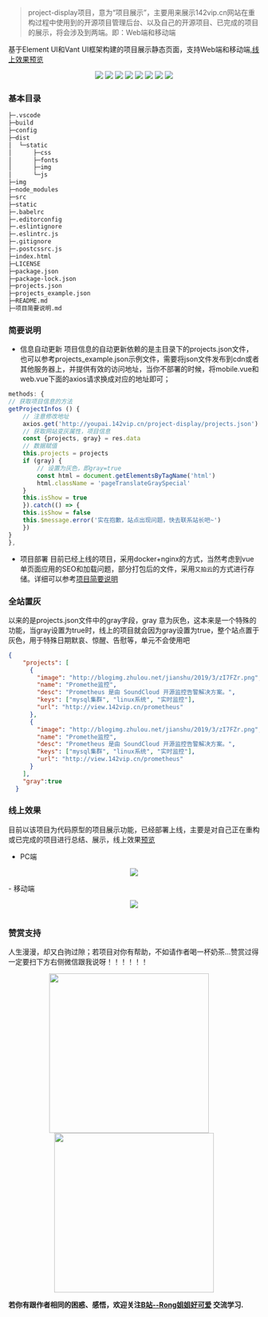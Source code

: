 
> project-display项目，意为“项目展示”，主要用来展示142vip.cn网站在重构过程中使用到的开源项目管理后台、以及自己的开源项目、已完成的项目的展示，将会涉及到两端。即：Web端和移动端

基于Element UI和Vant UI框架构建的项目展示静态页面，支持Web端和移动端,[线上效果预览](http://view.142vip.cn)
<p align="center">
<a href="#wechat" target="_blank"><img src="https://img.shields.io/badge/WeChat-微信-yellow.svg"></a> 
<a href="https://space.bilibili.com/350937042" target="_blank"><img src="https://img.shields.io/badge/Bilibili-哔哩哔哩-green.svg"></a> 
<a href="https://142vip.cn" target="_blank"><img src="https://img.shields.io/badge/142vip-个人网站-orange.svg"></a>
<a href="http://yapi.142vip.cn" target="_blank"><img src="https://img.shields.io/badge/yapi-接口系统-8fe.svg"></a>
<a href="https://blog.142vip.cn" target="_blank"><img src="https://img.shields.io/badge/blog-我的博客-blue.svg"></a>
<a href="https://github.com/mmdapl" target="_blank"><img src="https://img.shields.io/badge/github-Github-9ac.svg"></a>
<a href="https://gitee.com/mmdapl" target="_blank"><img src="https://img.shields.io/badge/gitee-码云-4ed.svg"></a>
<a href="https://blog.csdn.net/Mmdapl" target="_blank"><img src="https://img.shields.io/badge/csdn-CSDN-8ea.svg"></a>
</p>

### 基本目录
```bash
├─.vscode  
├─build    
├─config
├─dist
│  └─static
│      ├─css
│      ├─fonts
│      ├─img
│      └─js
├─img
├─node_modules
├─src
├─static
├─.babelrc
├─.editorconfig
├─.eslintignore
├─.eslintrc.js
├─.gitignore
├─.postcssrc.js
├─index.html
├─LICENSE
├─package.json
├─package-lock.json
├─projects.json
├─projects_example.json
├─README.md
├─项目简要说明.md
```

### 简要说明
- 信息自动更新
项目信息的自动更新依赖的是主目录下的projects.json文件，也可以参考projects_example.json示例文件，需要将json文件发布到cdn或者其他服务器上，并提供有效的访问地址，当你不部署的时候，将mobile.vue和web.vue下面的axios请求换成对应的地址即可；
```javascript
methods: {
// 获取项目信息的方法
getProjectInfos () {
    // 注意修改地址
    axios.get('http://youpai.142vip.cn/project-display/projects.json').then(res => {
    // 获取网站变灰属性，项目信息
    const {projects, gray} = res.data
    // 数据赋值
    this.projects = projects
    if (gray) {
        // 设置为灰色，即gray=true
        const html = document.getElementsByTagName('html')
        html.className = 'pageTranslateGraySpecial'
    }
    this.isShow = true
    }).catch(() => {
    this.isShow = false
    this.$message.error('实在抱歉，站点出现问题，快去联系站长吧~')
    })
}
},
```
- 项目部署
目前已经上线的项目，采用docker+nginx的方式，当然考虑到vue单页面应用的SEO和加载问题，部分打包后的文件，采用`又拍云`的方式进行存储。详细可以参考[项目简要说明](项目简要说明.md)
### 全站置灰
以来的是projects.json文件中的gray字段，gray 意为灰色，这本来是一个特殊的功能，当gray设置为true时，线上的项目就会因为gray设置为true，整个站点置于灰色，用于特殊日期默哀、惊醒、告慰等，单元不会使用吧
```json
{
    "projects": [
      {
        "image": "http://blogimg.zhulou.net/jianshu/2019/3/zI7FZr.png",
        "name": "Promethe监控",
        "desc": "Prometheus 是由 SoundCloud 开源监控告警解决方案。",
        "keys": ["mysql集群", "linux系统", "实时监控"],
        "url": "http://view.142vip.cn/prometheus"
      },
      {
        "image": "http://blogimg.zhulou.net/jianshu/2019/3/zI7FZr.png",
        "name": "Promethe监控",
        "desc": "Prometheus 是由 SoundCloud 开源监控告警解决方案。",
        "keys": ["mysql集群", "linux系统", "实时监控"],
        "url": "http://view.142vip.cn/prometheus"
      }
    ],
    "gray":true
  }
```

### 线上效果
目前以该项目为代码原型的项目展示功能，已经部署上线，主要是对自己正在重构或已完成的项目进行总结、展示，线上效果[预览](http://view.142vip.cn)

- PC端

<p align="center">
<img src="http://youpai.142vip.cn/project-display/images/image-20200609140209515.png" /> 
</p>
- 移动端

<p align="center">
<img src="http://youpai.142vip.cn/project-display/images/image-20200609140530406.png" /> 
</p>

![]()

### 赞赏支持

人生漫漫，却又白驹过隙；若项目对你有帮助，不如请作者喝一杯奶茶...赞赏过得一定要扫下方右侧微信跟我说呀！！！！！！
<a name="wechat"></a>
<p align="center">
<img src="https://cdn.142vip.cn/article-notes/img/weChatDonate.jpg" width="320" height="320" align="center" style="margin-right:20px;" /><img src="https://cdn.142vip.cn/article-notes/img/wechat.jpg" width="320" height="320" align="center" />



</p>





**若你有跟作者相同的困惑、感悟，欢迎关注[B站--Rong姐姐好可爱](https://space.bilibili.com/350937042) 交流学习.**
